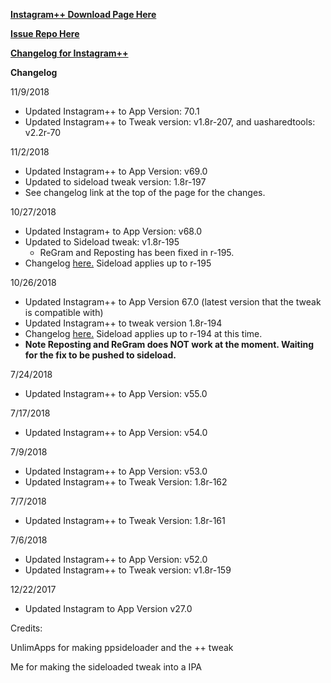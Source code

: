 
**[Instagram++ Download Page Here](https://github.com/JMccormick264/InstagramPP/releases)**

**[Issue Repo Here](https://github.com/eni9889/IG-PP-Issues)**

**[Changelog for Instagram++](https://beta.unlimapps.com/changes/com.unlimapps.gramplus)**

**Changelog**

11/9/2018

 - Updated Instagram++ to App Version: 70.1
 - Updated Instagram++ to Tweak version: v1.8r-207, and uasharedtools: v2.2r-70

11/2/2018

 - Updated Instagram++ to App Version: v69.0
 - Updated to sideload tweak version: 1.8r-197
 - See changelog link at the top of the page for the changes.

10/27/2018

 - Updated Instagram+ to App Version: v68.0
 - Updated to Sideload tweak: v1.8r-195
    - ReGram and Reposting has been fixed in r-195.
 - Changelog [here.](https://beta.unlimapps.com/changes/com.unlimapps.gramplus) Sideload applies up to r-195

10/26/2018

 - Updated Instagram++ to App Version 67.0 (latest version that the tweak is compatible with)
 - Updated Instagram++ to tweak version 1.8r-194
 - Changelog [here.](https://beta.unlimapps.com/changes/com.unlimapps.gramplus) Sideload applies up to r-194 at this time.
 - **Note Reposting and ReGram does NOT work at the moment. Waiting for the fix to be pushed to sideload.**

7/24/2018

 - Updated Instagram++ to App Version: v55.0

7/17/2018

 - Updated Instagram++ to App Version: v54.0

7/9/2018

 - Updated Instagram++ to App Version: v53.0
 - Updated Instagram++ to Tweak Version: 1.8r-162

7/7/2018

 - Updated Instagram++ to Tweak Version: 1.8r-161

7/6/2018

- Updated Instagram++ to App Version: v52.0
- Updated Instagram++ to Tweak version: v1.8r-159

12/22/2017

 - Updated Instagram to App Version v27.0

Credits:

 UnlimApps for making ppsideloader and the ++ tweak

 Me for making the sideloaded tweak into a IPA
